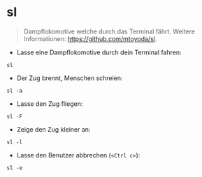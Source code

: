 # sl

> Dampflokomotive welche durch das Terminal fährt.
> Weitere Informationen: <https://github.com/mtoyoda/sl>.

- Lasse eine Dampflokomotive durch dein Terminal fahren:

`sl`

- Der Zug brennt, Menschen schreien:

`sl -a`

- Lasse den Zug fliegen:

`sl -F`

- Zeige den Zug kleiner an:

`sl -l`

- Lasse den Benutzer abbrechen (`<Ctrl c>`):

`sl -e`

